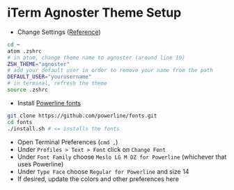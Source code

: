 # iTerm Agnoster Theme Setup
* Change Settings ([Reference](https://github.com/robbyrussell/oh-my-zsh/wiki/themes))
```bash
cd ~
atom .zshrc
# in atom, change theme name to agnoster (around line 10)
ZSH_THEME="agnoster"
# add your default user in order to remove your name from the path
DEFAULT_USER="yourusername"
# in terminal, refresh the theme
source .zshrc
```
* Install [Powerline fonts](https://github.com/powerline/fonts)
```bash
git clone https://github.com/powerline/fonts.git
cd fonts
./install.sh # <= installs the fonts
```
* Open Terminal Preferences (`cmd ,`)
* Under `Profiles > Text > Font` click on `Change Font`
* Under `Font Family` choose `Meslo LG M DZ for Powerline` (whichever that uses Powerline)
* Under `Type Face` choose `Regular for Powerline` and size 14
* If desired, update the colors and other preferences here
